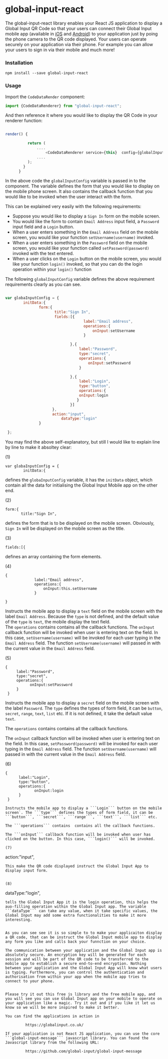 # global-input-react


The global-input-react library enables your React JS application to display a Global Input QR Code so that your users can connect their Global Input mobile app (available in [iOS](https://itunes.apple.com/us/app/global-input-app/id1269541616?mt=8&ign-mpt=uo%3D4) and [Android](https://itunes.apple.com/us/app/global-input-app/id1269541616?mt=8&ign-mpt=uo%3D4)) to your application just by poing the phone camera to the QR code displayed. Your users can operate securely on your application via their phone. For example you can allow your users to sign in via their mobile and much more!

### Installation

 ```npm install --save global-input-react```

### Usage

Import the ```CodeDataRender``` component:

```javascript
import {CodeDataRenderer} from "global-input-react";
```

And then reference it where you would like to display the QR Code in your renderer function:

```javascript

render() {

          return (
              ....
                  <CodeDataRenderer service={this}  config={globalInputConfig} level="H" size="300" showControl={true}/>
              ....
          );
        }
      }

```

In the above code the ```globalInputConfig```  variable is passed in to the component. The variable defines the form that you would like to display on the mobile phone screen. It also contains the callback function that you would like to be invoked when the user interact with the form.

This can be explained very easily with the following requirements:

* Suppose you would like to display a ```Sign In``` form on the mobile screen.
* You would like the form to contain ```Email Address``` input field,  a ```Password``` input field and a ```Login``` button.
* When a user enters something in the ```Email Address``` field on the mobile screen, you would like your function  ```setUsername(username)``` invoked.
* When a user enters something in the ```Password``` field on the mobile screen, you would like your function called ```setPassword(password)``` invoked with the text entered.
* When a user clicks on the ```Login``` button on the mobile screen, you would like your function ```login()``` invoked, so that you can do the login operation within your ```login()``` function

The following ```globalInputConfig``` variable defines the above requirement requirements clearly as you can see.

```javascript

var globaInputConfig = {
        initData:{                
               form:{
                      title:"Sign In",
                      fields:[{
                                   label:"Email address",
                                   operations:{
                                       onInput:setUsername
                                   }

                             },{
                                 label:"Password",
                                 type:"secret",
                                 operations:{
                                     onInput:setPassword
                                 }

                             },{
                                 label:"Login",
                                 type:"button",
                                 operations:{
                                 onInput:login
                                }
                             }]
                     },
                     action:"input",
		                 dataType:"login"
               }               

 };
```

You may find the above self-explanatory, but still I would like to explain line by line to make it absoltey clear:

(1)
```
var globaInputConfig = {
        initData:{                
```
defines the ```globaInputConfig``` variable, it has the ```initData``` object, which contain all the data for initialising the Global Input Mobile app on the other end.

(2)

```
form:{
       title:"Sign In",
```
defines the form that is to be displayed on the mobile screen. Obviously, ```Sign In``` will be displayed on the mobile screen as the title.


(3)
```
fields:[{
```
defines an array containing the form elements.

(4)
```
{
             label:"Email address",
             operations:{
                 onInput:this.setUsername
             }

}
```
Instructs the mobile app to display a ```text``` field on the mobile screen with the label ```Email Address```. Because the ```type``` is not defined, and the default value of the ```type``` is ```text```, the mobile display the text field.  
The ```operations``` contains  contains all the callback functions. The ```onInput``` callback function will be invoked when user is entering text on the field. In this case, ```setUsername(username)``` will be invoked for each user typing in the ```Email Address``` field. The function ```setUsername(username)``` will passed in with the current value in the ```Email Address``` field.


(5)

```
{
     label:"Password",
     type:"secret",
     operations:{
           onInput:setPassword
     }
 }
```                             
Instructs the mobile app to display a ```secret``` field on the mobile screen with the label ```Password```. The ```type``` defines the types of form field, it can be ```button```, ```secret```, ```range```, ```text```, ```list``` etc. If it is not defined, it take the default value ```text```.

The ```operations``` contains  contains all the callback functions.

The ```onInput``` callback function will be invoked when user is entering text on the field. In this case, ```setPassword(password)``` will be invoked for each user typing in the ```Email Address``` field. The function ```setUsername(username)``` will passed in with the current value in the ```Email Address``` field.

(6)
```
{
      label:"Login",
      type:"button",
      operations:{
             onInput:login
      }
 }
```                             

```                             
Instructs the mobile app to display a ```Login``` button on the mobile screen`. The ```type``` defines the types of form field, it can be ```button```, ```secret```, ```range```, ```text```, ```list``` etc.

The ```operations``` contains  contains all the callback functions.

The ```onInput``` callback function will be invoked when user has clicked on the button. In this case, ```login()``` will be invoked.

(7)
```
 action:"input",
```
This make the QR code displayed instruct the Global Input App to display input form.


(8)

```
 dataType:"login",
```
tells the Global Input App it is the login operation, this helps the auo-filling operation within the Global Input app. The variable ```dataType``` can take any value, when it take specific values, the Global Input may add some extra functionalities to make it more interesting.


As you can see see it is so simple to to make your applicaiton display a QR code, that can be instruct the Global Input mobile app to display any form you like and calls back your funnction on your choice.

The communication between your application and the Global Input app is absolutely secure. An encryption key will be generated for each session and will be part of the QR code to be transferred to the mobile app to establish a secure end-to-end encryption. Nothing between your application and the Global Input App will know what users is typing. Furthermore, you can control the authentication and authorisation from within your app when the mobile app tries to connect to your phone.


Please try it out this free js library and the free mobile app, and you will see you can use Global Input app on your mobile to operate on your application like a magic. Try it out and if you like it let us know so we will be more inspired to make it better.

You can find the applications in action in

         https://globalinput.co.uk/

If your application is not React JS application, you can use the core ```global-input-message``` javascript library. You can found the Javascript library from the following URL:

         https://github.com/global-input/global-input-message
